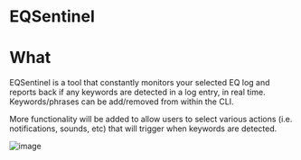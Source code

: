 # EQSentinel

# What

EQSentinel is a tool that constantly monitors your selected EQ log and reports back if any keywords are detected in a log entry, in real time. Keywords/phrases can be add/removed from within the CLI.

More functionality will be added to allow users to select various actions (i.e. notifications, sounds, etc) that will trigger when keywords are detected.


![image](https://user-images.githubusercontent.com/76063792/213934204-b3ce6aee-dd83-4173-ba03-1439c0d95f60.png)
